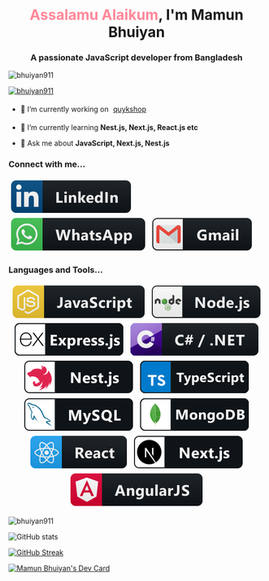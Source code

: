 
<h1 align="center"> <span style="color:#f89">Assalamu Alaikum</span>, I'm Mamun Bhuiyan</h1>
<h3 align="center">A passionate JavaScript developer from Bangladesh</h3>

<p align="left"> <img src="https://komarev.com/ghpvc/?username=bhuiyan911&label=Profile%20views&color=0e75b6&style=flat" alt="bhuiyan911" /> </p>

<p align="left"> <a href="https://github.com/ryo-ma/github-profile-trophy"><img src="https://github-profile-trophy.vercel.app/?username=bhuiyan911" alt="bhuiyan911" /></a> </p>

- 🔭 I’m currently working on <a style="display: inline-block;margin:5px;" href="https://quykshop.com" target="_blank">quykshop</a>

- 🌱 I’m currently learning **Nest.js, Next.js, React.js etc**

- 💬 Ask me about **JavaScript, Next.js, Nest.js**

<!-- - 📫 How to reach me **mamunbhuiyan919@gmail.com** -->

### Connect with me...
<p align="left">
	<a style="display: inline-block;margin:5px;" href="https://linkedin.com/in/mamun0">
	<img src="icons/social/linkedin.svg" alt="linkedin" style="vertical-align:top;"></a>
	<a style="display: inline-block;margin:5px;" href="https://wa.me/8801612793518">
	<img src="icons/social/whatsapp.svg" alt="whatsapp" style="vertical-align:top;"></a>
	<a style="display: inline-block;margin:5px;" href="mailto:mamunbhuiyan919@gmail.com">
	<img src="icons/social/gmail.svg" alt="gmail" style="vertical-align:top;"></a>
</p>


### Languages and Tools...

<p align="center">
  	<a style="display: inline-block;margin:5px;" href="https://www.javascript.com"><img src="icons/js.svg" alt="js" style="vertical-align:top;"></a>
 	<a style="display: inline-block;margin:5px;" href="https://nodejs.org"><img src="icons/nodejs.svg" alt="nodejs" style="vertical-align:top;"></a>
 	<a style="display: inline-block;margin:5px;" href="https://expressjs.com"><img src="icons/express.svg" alt="express" style="vertical-align:top;"></a>
 	<a style="display: inline-block;margin:5px;" href="https://docs.microsoft.com/en-us/dotnet/csharp"><img src="icons/csharp_dotnet.svg" alt="c#" style="vertical-align:top;"></a>
 	<a style="display: inline-block;margin:5px;" href="https://www.nestjs.com"><img src="icons/nestjs.svg" alt="nestjs" style="vertical-align:top;"></a>
	<a style="display: inline-block;margin:5px;" href="https://www.typescriptlang.org"><img src="icons/typescript.svg" alt="typescript" style="vertical-align:top;"></a>
 	<a style="display: inline-block;margin:5px;" href="https://www.mysql.com"><img src="icons/mysql.svg" alt="mysql" style="vertical-align:top;"></a>
 	<a style="display: inline-block;margin:5px;" href="https://www.mongodb.com"><img src="icons/mongodb.svg" alt="mongodb" style="vertical-align:top;"></a>
<!--  	<a style="display: inline-block;margin:5px;" href="https://jquery.com"><img src="icons/jquery.svg" alt="jquery" style="vertical-align:top;"></a> -->
<!--  	<a style="display: inline-block;margin:5px;" href="https://developer.mozilla.org/en-US/docs/Web/HTML"><img src="icons/html.svg" alt="html" style="vertical-align:top;"></a> -->
<!--  	<a style="display: inline-block;margin:5px;" href="https://developer.mozilla.org/en-US/docs/Web/CSS"><img src="icons/css3.svg" alt="css3" style="vertical-align:top;"></a> -->
<!--  	<a style="display: inline-block;margin:5px;" href="https://getbootstrap.com"><img src="icons/bootstrap.svg" alt="bootstrap" style="vertical-align:top;"></a> -->
 	<a style="display: inline-block;margin:5px;" href="https://www.reactjs.org"><img src="icons/react.svg" alt="react" style="vertical-align:top;"></a>
 	<a style="display: inline-block;margin:5px;" href="https://www.nextjs.org"><img src="icons/nextjs.svg" alt="nextjs" style="vertical-align:top;"></a>
	<a style="display: inline-block;margin:5px;" href="https://angularjs.org"><img src="icons/angular.svg" alt="angular" style="vertical-align:top;"></a>
<!--  	<a style="display: inline-block;margin:5px;" href="https://www.saas-lang.com"><img src="icons/sass.svg" alt="sass" style="vertical-align:top;"></a> -->
<!--  	<a style="display: inline-block;margin:5px;" href="https://git-scm.com"><img src="icons/git.svg" alt="git" style="vertical-align:top;"></a> -->
<!--  	<a style="display: inline-block;margin:5px;" href="#"><img src="icons/bash.svg" alt="bash" style="vertical-align:top;"></a> -->
<!--  	<a style="display: inline-block;margin:5px;" href="https://www.npmjs.com"><img src="icons/npm.svg" alt="npm" style="vertical-align:top;"></a> -->
<!--  	<a style="display: inline-block;margin:5px;" href="https://www.yarnpkg.com/"><img src="icons/yarn.svg" alt="yarn" style="vertical-align:top;"></a> -->
<!--  	<a style="display: inline-block;margin:5px;" href="#"><img src="icons/aws.svg" alt="aws" style="vertical-align:top;"></a> -->
  


 </p>

<p><img align="center" src="https://github-readme-stats.vercel.app/api/top-langs?username=bhuiyan911&show_icons=true&locale=en&layout=compact&theme=radical" alt="bhuiyan911" /></p>

![ GitHub stats](https://github-readme-stats.vercel.app/api?username=bhuiyan911&show_icons=true&theme=radical)



[![GitHub Streak](https://github-readme-streak-stats.herokuapp.com/?user=bhuiyan911&theme=dark)](https://git.io/streak-stats)

<!-- [![willianrod's wakatime stats](https://github-readme-stats.vercel.app/api/wakatime?username=bhuiyan911&layout=compact)](https://github.com/bhuiyan911/github-readme-stats) -->
<a href="https://app.daily.dev/bhuiyan911"><img src="https://api.daily.dev/devcards/fa655fda4a574de780cda08c5e171c9c.png?r=i69" width="400" alt="Mamun Bhuiyan's Dev Card"/></a>


